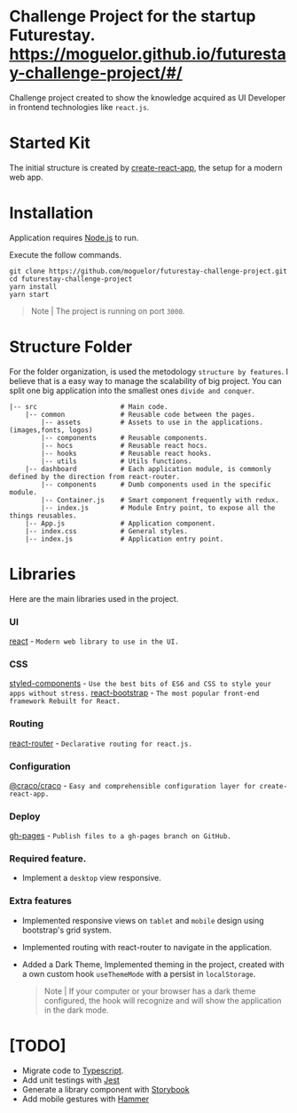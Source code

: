 # Challenge Project for the startup Futurestay. https://moguelor.github.io/futurestay-challenge-project/#/

Challenge project created to show the knowledge acquired as UI Developer in frontend technologies like `react.js`.

# Started Kit

The initial structure is created by [create-react-app](https://create-react-app.dev/), the setup for a modern web app.

# Installation

Application requires [Node.js](https://nodejs.org/es/) to run.

Execute the follow commands.

```
git clone https://github.com/moguelor/futurestay-challenge-project.git
cd futurestay-challenge-project
yarn install
yarn start
```

> Note | The project is running on port `3000`.

# Structure Folder

For the folder organization, is used the metodology `structure by features`. I believe that is a easy way to manage the scalability of big project. You can split one big application into the smallest ones `divide and conquer`.

```
|-- src                     # Main code.
    |-- common              # Reusable code between the pages.
        |-- assets          # Assets to use in the applications. (images,fonts, logos)
        |-- components      # Reusable components.
        |-- hocs            # Reusable react hocs.
        |-- hooks           # Reusable react hooks.
        |-- utils           # Utils functions.
    |-- dashboard           # Each application module, is commonly defined by the direction from react-router.
        |-- components      # Dumb components used in the specific module.
        |-- Container.js    # Smart component frequently with redux.
        |-- index.js        # Module Entry point, to expose all the things reusables.
    |-- App.js              # Application component.
    |-- index.css           # General styles.
    |-- index.js            # Application entry point.
```

# Libraries

Here are the main libraries used in the project.

### UI

[react](https://es.reactjs.org/) - `Modern web library to use in the UI.`

### CSS

[styled-components](https://styled-components.com/) - `Use the best bits of ES6 and CSS to style your apps without stress.`
[react-bootstrap](https://react-bootstrap.netlify.app/) - `The most popular front-end framework Rebuilt for React.`

### Routing

[react-router](https://reactrouter.com/) - `Declarative routing for react.js.`

### Configuration

[@craco/craco](https://github.com/gsoft-inc/craco) - `Easy and comprehensible configuration layer for create-react-app.`

### Deploy

[gh-pages](https://github.com/tschaub/gh-pages) - `Publish files to a gh-pages branch on GitHub.`

### Required feature.

- Implement a `desktop` view responsive.

### Extra features

- Implemented responsive views on `tablet` and `mobile` design using bootstrap's grid system.

- Implemented routing with react-router to navigate in the application.

- Added a Dark Theme, Implemented theming in the project, created with a own custom hook `useThemeMode` with a persist in `localStorage`.

  > Note | If your computer or your browser has a dark theme configured, the hook will recognize and will show the application in the dark mode.

# [TODO]

- Migrate code to [Typescript](https://www.typescriptlang.org/).
- Add unit testings with [Jest](https://jestjs.io/)
- Generate a library component with [Storybook](https://storybook.js.org/)
- Add mobile gestures with [Hammer](https://hammerjs.github.io/)
